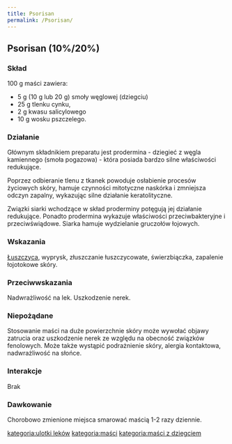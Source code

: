 ```yaml
---
title: Psorisan
permalink: /Psorisan/
---
```


Psorisan (10%/20%)
------------------

### Skład

100 g maści zawiera:

-   5 g (10 g lub 20 g) smoły węglowej (dziegciu)
-   25 g tlenku cynku,
-   2 g kwasu salicylowego
-   10 g wosku pszczelego.

### Działanie

Głównym składnikiem preparatu jest prodermina - dziegieć z węgla kamiennego (smoła pogazowa) - która posiada bardzo silne właściwości redukujące.

Poprzez odbieranie tlenu z tkanek powoduje osłabienie procesów życiowych skóry, hamuje czynności mitotyczne naskórka i zmniejsza odczyn zapalny, wykazując silne działanie keratolityczne.

Związki siarki wchodzące w skład proderminy potęgują jej działanie redukujące. Ponadto prodermina wykazuje właściwości przeciwbakteryjne i przeciwświądowe. Siarka hamuje wydzielanie gruczołów łojowych.

### Wskazania

[Łuszczyca](/Łuszczyca "wikilink"), wyprysk, złuszczanie łuszczycowate, świerzbiączka, zapalenie łojotokowe skóry.

### Przeciwwskazania

Nadwrażliwość na lek. Uszkodzenie nerek.

### Niepożądane

Stosowanie maści na duże powierzchnie skóry może wywołać objawy zatrucia oraz uszkodzenie nerek ze względu na obecność związków fenolowych. Może także wystąpić podrażnienie skóry, alergia kontaktowa, nadwrażliwość na słońce.

### Interakcje

Brak

### Dawkowanie

Chorobowo zmienione miejsca smarować maścią 1-2 razy dziennie.

[kategoria:ulotki leków](/kategoria:ulotki_leków "wikilink") [kategoria:maści](/kategoria:maści "wikilink") [kategoria:maści z dziegciem](/kategoria:maści_z_dziegciem "wikilink")